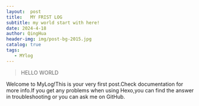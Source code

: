 ```yaml
---
layout:  post
title:   MY FRIST LOG
subtitle: my world start with here!
date: 2024-4-18
author: QingHua
header-img: img/post-bg-2015.jpg
catalog: true
tags:
   - MYlog
---
```

>HELLO WORLD

Welcome to MyLog!This is your very first post.Check documentation for more info.If you get any problems when using Hexo,you can find the answer in troubleshooting or you can ask me on GitHub.
